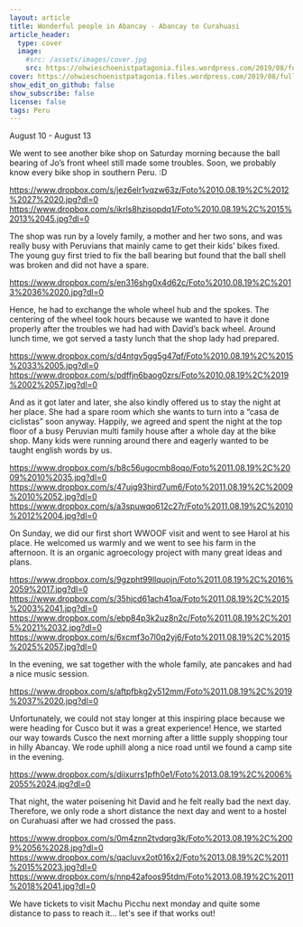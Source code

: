 ```yaml
---
layout: article
title: Wonderful people in Abancay - Abancay to Curahuasi
article_header:
  type: cover
  image:
    #src: /assets/images/cover.jpg
    src: https://ohwieschoenistpatagonia.files.wordpress.com/2019/08/fullsizerender_ezy-watermark_13-08-2019_02-25-29pm.jpg
cover: https://ohwieschoenistpatagonia.files.wordpress.com/2019/08/fullsizerender_ezy-watermark_13-08-2019_02-25-29pm.jpg
show_edit_on_github: false
show_subscribe: false
license: false
tags: Peru 
---
```


August 10 - August 13

We went to see another bike shop on Saturday morning because the ball bearing of Jo’s front wheel still made some troubles. Soon, we probably know every bike shop in southern Peru. :D

<!--more-->

https://www.dropbox.com/s/jez6elr1vqzw63z/Foto%2010.08.19%2C%2012%2027%2020.jpg?dl=0
https://www.dropbox.com/s/ikrls8hzisopdq1/Foto%2010.08.19%2C%2015%2013%2045.jpg?dl=0

The shop was run by a lovely family, a mother and her two sons, and was really busy with Peruvians that mainly came to get their kids’ bikes fixed. The young guy first tried to fix the ball bearing but found that the ball shell was broken and did not have a spare.

https://www.dropbox.com/s/en316shg0x4d62c/Foto%2010.08.19%2C%2013%2036%2020.jpg?dl=0

Hence, he had to exchange the whole wheel hub and the spokes. The centering of the wheel took hours because we wanted to have it done properly after the troubles we had had with David’s back wheel. Around lunch time, we got served a tasty lunch that the shop lady had prepared.

https://www.dropbox.com/s/d4ntgv5gg5g47qf/Foto%2010.08.19%2C%2015%2033%2005.jpg?dl=0
https://www.dropbox.com/s/pdffjn6baog0zrs/Foto%2010.08.19%2C%2019%2002%2057.jpg?dl=0

And as it got later and later, she also kindly offered us to stay the night at her place. She had a spare room which she wants to turn into a “casa de ciclistas” soon anyway. Happily, we agreed and spent the night at the top floor of a busy Peruvian multi family house after a whole day at the bike shop. Many kids were running around there and eagerly wanted to be taught english words by us.

https://www.dropbox.com/s/b8c56ugocmb8oqo/Foto%2011.08.19%2C%2009%2010%2035.jpg?dl=0
https://www.dropbox.com/s/47ujg93hird7um6/Foto%2011.08.19%2C%2009%2010%2052.jpg?dl=0
https://www.dropbox.com/s/a3spuwqo612c27r/Foto%2011.08.19%2C%2010%2012%2004.jpg?dl=0

On Sunday, we did our first short WWOOF visit and went to see Harol at his place. He welcomed us warmly and we went to see his farm in the afternoon. It is an organic agroecology project with many great ideas and plans.

https://www.dropbox.com/s/9gzpht99llquojn/Foto%2011.08.19%2C%2016%2059%2017.jpg?dl=0
https://www.dropbox.com/s/35hjcd61ach41oa/Foto%2011.08.19%2C%2015%2003%2041.jpg?dl=0
https://www.dropbox.com/s/ebp84p3k2uz8n2c/Foto%2011.08.19%2C%2015%2021%2032.jpg?dl=0
https://www.dropbox.com/s/6xcmf3o7l0q2yj6/Foto%2011.08.19%2C%2015%2025%2057.jpg?dl=0

In the evening, we sat together with the whole family, ate pancakes and had a nice music session.

https://www.dropbox.com/s/aftpfbkg2y512mm/Foto%2011.08.19%2C%2019%2037%2020.jpg?dl=0

Unfortunately, we could not stay longer at this inspiring place because we were heading for Cusco but it was a great experience!
Hence, we started our way towards Cusco the next morning after a little supply shopping tour in hilly Abancay.
We rode uphill along a nice road until we found a camp site in the evening.

https://www.dropbox.com/s/diixurrs1pfh0e1/Foto%2013.08.19%2C%2006%2055%2024.jpg?dl=0

That night, the water poisening hit David and he felt really bad the next day. Therefore, we only rode a short distance the next day and went to a hostel on Curahuasi after we had crossed the pass.

https://www.dropbox.com/s/0m4znn2tvdqrg3k/Foto%2013.08.19%2C%2009%2056%2028.jpg?dl=0
https://www.dropbox.com/s/qacluvx2ot016x2/Foto%2013.08.19%2C%2011%2015%2023.jpg?dl=0
https://www.dropbox.com/s/nnp42afoos95tdm/Foto%2013.08.19%2C%2011%2018%2041.jpg?dl=0

We have tickets to visit Machu Picchu next monday and quite some distance to pass to reach it... let's see if that works out!